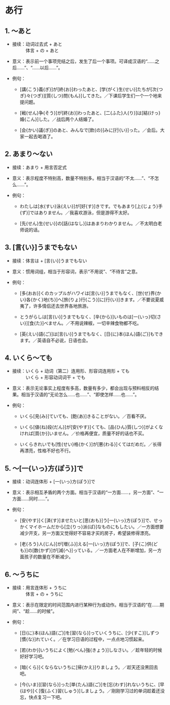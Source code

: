 # あ行

## 1. ～あと

- 接续：动词过去式 + あと
<br/>&emsp;&emsp;&emsp;体言 + の + あと

- 意义：表示前一个事项完结之后，发生了后一个事项。可译成汉语的“……之后……”、“……以后……”。

- 例句：

    - [講{こう}義{ぎ}]が[終{お}]わったあと、[学{がく}生{せい}]たちが[次{つぎ}々{つぎ}][質{しつ}問{もん}]してきた。／下课后学生们一个一个地来提问题。

    - [戦{せん}争{そう}]が[終{お}]わったあと、[二{ふた}人{り}]は[結{けっ}婚{こん}]した。／战后两个人结婚了。

    - [会{かい}議{ぎ}]のあと、みんなで[飲{の}]みに[行{い}]った。／会后。大家一起去喝酒了。

## 2. あまり～ない

- 接续：あまり + 用言否定式

- 意义：表示程度不特别高，数量不特别多。相当于汉语的“不太……”、“不怎么……”。

- 例句：

    - わたしは[水{すい}泳{えい}]が[好{す}]きです。でもあまり[上{じょう}手{ず}]ではありません。／我喜欢游泳，但是游得不太好。

    - [先{せん}生{せい}]の[話{はなし}]はあまりわかりません。／不太明白老师说的话。

## 3. [言{い}]うまでもない

- 接续：体言は + [言{い}]うまでもない

- 意义：惯用词组，相当于形容词，表示“不用说”、“不待言”之意。

- 例句：

    - [多{おお}]くのカップルがハワイは[言{い}]うまでもなく、[世{せ}界{かい}各{かく}地{ち}]へ[旅{りょ}行{こう}]に[行{い}]きます。／不要说夏威夷了，许多情侣还去世界各地旅游。

    - とうがらしは[言{い}]うまでもなく、[辛{から}]いものは[一{いっ}切{さい}][食{た}]べません。／不用说辣椒，一切辛辣食物都不吃。

    - [英{えい}語{ご}]は[言{い}]うまでもなく、[日{に}本{ほん}語{ご}]もできます。／英语自不必说，日语也会。

## 4. いくら～ても

- 接续：いくら + 动词（第二）连用形、形容词连用形 + ても
<br/>&emsp;&emsp;&emsp;いくら + 形容动词词干 + でも

- 意义：表示无论事实上程度有多高，数量有多少，都会出现与预料相反的结果。相当于汉语的“无论怎么……也……”、“即使怎样……也……”。

- 例句：

    - いくら[見{み}]ていても、[飽{あ}]きることがない。／百看不厌。

    - いくら[値{ね}段{だん}]が[安{やす}]くても、[品{ひん}質{しつ}]がよくなければ[買{か}]いません。／价格再便宜，质量不好的话也不买。

    - いくらきれいでも[性{せい}格{かく}]が[悪{わる}]くてはだめだ。／长得再漂亮，性格不好也不行。

## 5. ～[一{いっ}方{ぽう}]で

- 接续：动词连体形 + [一{いっ}方{ぽう}]で

- 意义：表示相互矛盾的两个方面。相当于汉语的“一方面……，另一方面”、“一方面……同时……”。

- 例句：

    - [安{やす}]く[済{す}]ませたいと[思{おも}]う[一{いっ}方{ぽう}]で、せっかくマイホームだから[立{りっ}派{ぱ}]なものにもしたい。／一方面想要减少开支，另一方面又觉得好不容易才买的房子，希望装修得漂亮。

    - [老{ろう}人{じん}]が[増{ふ}]える[一{いっ}方{ぽう}]で、[子{こ}供{ども}]の[数{かず}]が[減{へ}]っている。／一方面老人在不断增加，另一方面孩子的数量在不断减少。

## 6. ～うちに

- 接续：用言连体形 + うちに
<br/>&emsp;&emsp;&emsp;体言 + の + うちに

- 意义：表示在限定的时间范围内进行某种行为或动作。相当于汉语的“在……期间”、“趁……的时候”。

- 例句：

    - [日{に}本{ほん}語{ご}]を[習{なら}]っていくうちに、[少{すこ}]しずつ[慣{な}]れていく。／在学习日语的过程中，一点点地习惯起来。

    - [若{わか}]いうちによく[勉{べん}強{きょう}]しなさい。／趁年轻的时候好好学习吧。

    - [暗{くら}]くならないうちに[帰{かえ}]りましょう。／趁天还没黑回去吧。
    
    - [今{いま}][習{なら}]った[単{たん}語{ご}]を[忘{わす}]れないうちに、[早{はや}]く[復{ふく}習{しゅう}]しましょう。／刚刚学习过的单词趁着还没忘，快点复习一下吧。


